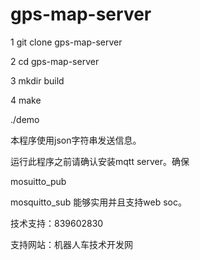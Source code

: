 # gps-map-server

1 git clone gps-map-server

2 cd gps-map-server

3 mkdir build 

4 make 

./demo



本程序使用json字符串发送信息。

运行此程序之前请确认安装mqtt server。确保

mosuitto_pub 

mosquitto_sub 能够实用并且支持web soc。

技术支持：839602830

支持网站：机器人车技术开发网
